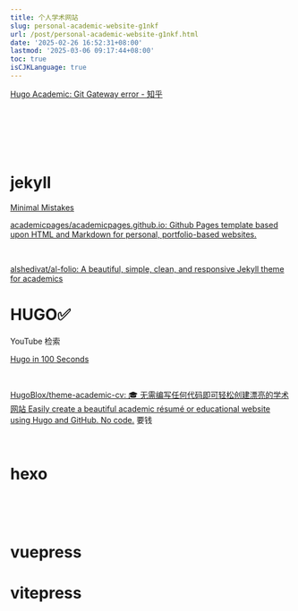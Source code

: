 ```yaml
---
title: 个人学术网站
slug: personal-academic-website-g1nkf
url: /post/personal-academic-website-g1nkf.html
date: '2025-02-26 16:52:31+08:00'
lastmod: '2025-03-06 09:17:44+08:00'
toc: true
isCJKLanguage: true
---
```




[Hugo Academic: Git Gateway error - 知乎](https://zhuanlan.zhihu.com/p/550295648)

‍

‍

‍

# jekyll

[Minimal Mistakes](https://mmistakes.github.io/minimal-mistakes/)

[academicpages/academicpages.github.io: Github Pages template based upon HTML and Markdown for personal, portfolio-based websites.](https://github.com/academicpages/academicpages.github.io)

‍

[alshedivat/al-folio: A beautiful, simple, clean, and responsive Jekyll theme for academics](https://github.com/alshedivat/al-folio)

# HUGO✅

YouTube 检索

[Hugo in 100 Seconds](https://www.youtube.com/results?search_query=Hugo+Academic)

‍

[HugoBlox/theme-academic-cv: 🎓 无需编写任何代码即可轻松创建漂亮的学术网站 Easily create a beautiful academic résumé or educational website using Hugo and GitHub. No code.](https://github.com/HugoBlox/theme-academic-cv) 要钱

‍

# hexo

‍

‍

# vuepress

# vitepress

‍

